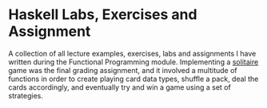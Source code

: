 # Haskell Labs, Exercises and Assignment
 A collection of all lecture examples, exercises, labs and assignments I have written during the Functional Programming module. 
Implementing a [solitaire](/Solitaire.hs) game was the final grading assignment, and it involved a multitude of functions in order to create playing card data types, shuffle a pack, deal the cards accordingly, and eventually try and win a game using a set of strategies.
